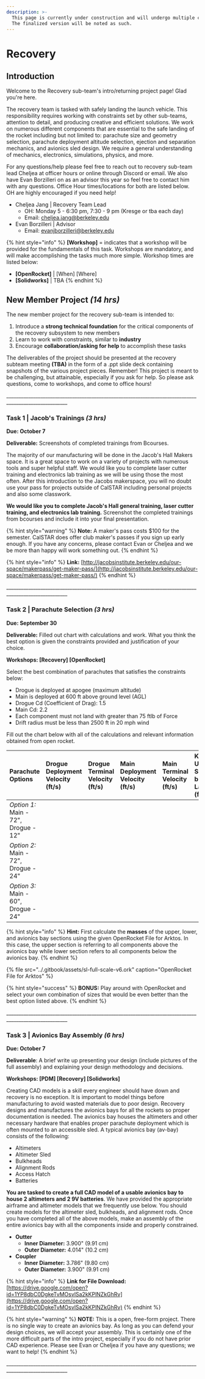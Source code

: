 ```yaml
---
description: >-
  This page is currently under construction and will undergo multiple changes.
  The finalized version will be noted as such.
---
```


# Recovery

## **Introduction**

Welcome to the Recovery sub-team's intro/returning project page! Glad you're here.

The recovery team is tasked with safely landing the launch vehicle. This responsibility requires working with constraints set by other sub-teams, attention to detail, and producing creative and efficient solutions. We work on numerous different components that  are essential to the safe landing of the rocket including but not limited to: parachute size and geometry selection, parachute deployment altitude selection, ejection and separation mechanics, and avionics sled design. We require a general understanding of mechanics, electronics, simulations, physics, and more.

For any questions/help please feel free to reach out to recovery sub-team lead Cheljea at officer hours or online through Discord or email. We also have Evan Borzilleri on as an advisor this year so feel free to contact him with any questions. Office Hour times/locations for both are listed below. OH are highly encouraged if you need help!

* Cheljea Jang \| Recovery Team Lead
  * OH: Monday 5 - 6:30 pm, 7:30 - 9 pm \(Kresge or tba each day\) 
  * Email:  cheljea.jang@berkeley.edu
* Evan Borzilleri \| Advisor
  * Email: evanjborzilleri@berkeley.edu

{% hint style="info" %}
**\[Workshop\]** = indicates that a workshop will be provided for the fundamentals of this task. Workshops are mandatory, and will make accomplishing the tasks much more simple. Workshop times are listed below:

* **\[OpenRocket\]** \| \[When\] \[Where\]
* **\[Solidworks\]** \| TBA
{% endhint %}

## **New Member Project** _**\(14 hrs\)**_

The new member project for the recovery sub-team is intended to:

1. Introduce a **strong technical foundation** for the critical components of the recovery subsystem to new members
2. Learn to work with constraints, similar to **industry**
3. Encourage **collaboration/asking for help** to accomplish these tasks

The deliverables of the project should be presented at the recovery subteam meeting **\(TBA\)** in the form of a .ppt slide deck containing snapshots of the various project pieces. Remember! This project is meant to be challenging, but attainable, especially if you ask for help. So please ask questions, come to workshops, and come to office hours!

\_\_\_\_\_\_\_\_\_\_\_\_\_\_\_\_\_\_\_\_\_\_\_\_\_\_\_\_\_\_\_\_\_\_\_\_\_\_\_\_\_\_\_\_\_\_\_\_\_\_\_\_\_\_\_\_\_\_\_\_\_\_\_\_\_\_\_\_\_\_\_\_\_\_\_\_\_\_\_\_\_\_\_\_\_\_\_\_\_\_\_\_\_\_\_\_\_\_\_\_\_\_\_

### **Task 1 \| Jacob's Trainings** _**\(3 hrs\)**_

**Due: October 7**

**Deliverable:** Screenshots of completed trainings from Bcourses.

The majority of our manufacturing will be done in the Jacob's Hall Makers space. It is a great space to work on a variety of projects with numerous tools and super helpful staff. We would like you to complete laser cutter training and electronics lab training as we will be using those the most often. After this introduction to the Jacobs makerspace, you will no doubt use your pass for projects outside of CalSTAR including personal projects and also some classwork.

**We would like you to complete Jacob's Hall general training, laser cutter training, and electronics lab training.** Screenshot the completed trainings from bcourses and include it into your final presentation.

{% hint style="warning" %}
**Note:** A maker's pass costs $100 for the semester. CalSTAR does offer club maker's passes if you sign up early enough. If you have any concerns, please contact Evan or Cheljea and we be more than happy will work something out. 
{% endhint %}

{% hint style="info" %}
**Link:** [http://jacobsinstitute.berkeley.edu/our-space/makerpass/get-maker-pass/](http://jacobsinstitute.berkeley.edu/our-space/makerpass/get-maker-pass/)
{% endhint %}

\_\_\_\_\_\_\_\_\_\_\_\_\_\_\_\_\_\_\_\_\_\_\_\_\_\_\_\_\_\_\_\_\_\_\_\_\_\_\_\_\_\_\_\_\_\_\_\_\_\_\_\_\_\_\_\_\_\_\_\_\_\_\_\_\_\_\_\_\_\_\_\_\_\_\_\_\_\_\_\_\_\_\_\_\_\_\_\_\_\_\_\_\_\_\_\_\_\_\_\_\_\_\_

### **Task**  2 **\| Parachute Selection** _**\(3 hrs\)**_

**Due: September 30**

**Deliverable:** Filled out chart with calculations and work. What you think the best option is given the constraints provided and justification of your choice.

**Workshops:  \[Recovery\] \[OpenRocket\]**

Select the best combination of parachutes that satisfies the constraints below:

* Drogue is deployed at apogee \(maximum altitude\)
* Main is deployed at 600 ft above ground level \(AGL\)
* Drogue Cd \(Coefficient of Drag\): 1.5
* Main Cd: 2.2
* Each component must not land with greater than 75 ftlb of Force
* Drift radius must be less than 2500 ft in 20 mph wind

Fill out the chart below with all of the calculations and relevant information obtained from open rocket.

| **Parachute Options** | Drogue Deployment Velocity \(ft/s\) | Drogue Terminal Velocity \(ft/s\) | Main Deployment Velocity \(ft/s\) | Main Terminal Velocity \(ft/s\) | KE of Upper Section before Landing \(ft-lbf\) | KE of Avionics Bay before Landing \(ft-lbf\) | KE of Lower Section before Landing \(ft-lbf\) | Drift in 20mph wind \(ft\) |
| :--- | :--- | :--- | :--- | :--- | :--- | :--- | :--- | :--- |
| _Option 1:_ Main - 72", Drogue - 12" |  |  |  |  |  |  |  |  |
| _Option 2:_ Main - 72", Drogue - 24" |  |  |  |  |  |  |  |  |
| _Option 3:_ Main - 60", Drogue - 24" |  |  |  |  |  |  |  |  |

{% hint style="info" %}
**Hint:** First calculate the **masses** of the upper, lower, and avionics bay sections using the given OpenRocket File for Arktos. In this case, the upper section is referring to all components above the avionics bay while lower section refers to all components below the avionics bay.
{% endhint %}

{% file src="../.gitbook/assets/sl-full-scale-v6.ork" caption="OpenRocket File for Arktos" %}



{% hint style="success" %}
**BONUS:** Play around with OpenRocket and select your own combination of sizes that would be even better than the best option listed above.
{% endhint %}

\_\_\_\_\_\_\_\_\_\_\_\_\_\_\_\_\_\_\_\_\_\_\_\_\_\_\_\_\_\_\_\_\_\_\_\_\_\_\_\_\_\_\_\_\_\_\_\_\_\_\_\_\_\_\_\_\_\_\_\_\_\_\_\_\_\_\_\_\_\_\_\_\_\_\_\_\_\_\_\_\_\_\_\_\_\_\_\_\_\_\_\_\_\_\_\_\_\_\_\_\_\_\_

### **Task 3 \|  Avionics Bay Assembly** _**\(6 hrs\)**_

**Due: October 7**

**Deliverable**: A brief write up presenting your design \(include pictures of the full assembly\) and explaining your design methodology and decisions.

**Workshops: \[PDM\] \[Recovery\] \[Solidworks\]**

Creating CAD models is a skill every engineer should have down and recovery is no exception. It is important to model things before manufacturing to avoid wasted materials due to poor design. Recovery designs and manufactures the avionics bays for all the rockets so proper documentation is needed. The avionics bay houses the altimeters and other necessary hardware that enables proper parachute deployment which is often mounted to an accessible sled. A typical avionics bay \(av-bay\) consists of the following:

* Altimeters
* Altimeter Sled  
* Bulkheads
* Alignment Rods
* Access Hatch 
* Batteries

**You are tasked to create a full CAD model of a usable avionics bay to house 2 altimeters and 2 9V batteries**. We have provided the appropriate airframe and altimeter models that we frequently use below. You should create models for the altimeter sled, bulkheads, and alignment rods. Once you have completed all of the above models, make an assembly of the entire avionics bay with all the components inside and properly constrained. 

* **Outter**
  * **Inner Diameter:** 3.900" \(9.91 cm\)
  * **Outer Diameter:** 4.014" \(10.2 cm\)
* **Coupler**
  * **Inner Diameter:** 3.786" \(9.80 cm\)
  * **Outer Diameter:** 3.900" \(9.91 cm\)

{% hint style="info" %}
**Link for File Download:** [https://drive.google.com/open?id=1YP8dbC0DgkeTvMOsvlSa2kKPlNZkGhRv](https://drive.google.com/open?id=1YP8dbC0DgkeTvMOsvlSa2kKPlNZkGhRv)
{% endhint %}

{% hint style="warning" %}
**NOTE:** This is a open, free-form project. There is no single way to create an avionics bay. As long as you can defend your design choices, we will accept your assembly. This is certainly one of the more difficult parts of the intro project, especially if you do not have prior CAD experience. Please see Evan or Cheljea if you have any questions; we want to help! 
{% endhint %}

\_\_\_\_\_\_\_\_\_\_\_\_\_\_\_\_\_\_\_\_\_\_\_\_\_\_\_\_\_\_\_\_\_\_\_\_\_\_\_\_\_\_\_\_\_\_\_\_\_\_\_\_\_\_\_\_\_\_\_\_\_\_\_\_\_\_\_\_\_\_\_\_\_\_\_\_\_\_\_\_\_\_\_\_\_\_\_\_\_\_\_\_\_\_\_\_\_\_\_\_\_\_\_

